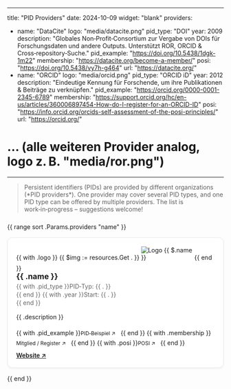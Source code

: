 <!-- PID‑Provider Karten – Logos aus assets/media =======================================
     Variante, die Logos direkt aus dem Hugo‑`assets/`‑Ordner lädt.  
     Vorteil: keine Duplikate in `static/` nötig; Hugo kann die Bilder – falls
     gewünscht – noch optimieren.  
     Hinweis:  .logo enthält nun den Pfad relativ zu assets/, z. B. `media/datacite.png`.
     Im Template wird `resources.Get` verwendet, um `RelPermalink` zu erzeugen. -->

---
title: "PID Providers"
date: 2024-10-09
widget: "blank"
providers:
  - name: "DataCite"
    logo: "media/datacite.png"
    pid_type: "DOI"
    year: 2009
    description: "Globales Non‑Profit‑Consortium zur Vergabe von DOIs für Forschungsdaten und andere Outputs. Unterstützt ROR, ORCID & Cross‑repository‑Suche."
    pid_example: "https://doi.org/10.5438/1dgk-1m22"
    membership: "https://datacite.org/become-a-member/"
    posi: "https://doi.org/10.5438/vy7h-g464"
    url: "https://datacite.org/"
  - name: "ORCID"
    logo: "media/orcid.png"
    pid_type: "ORCID iD"
    year: 2012
    description: "Eindeutige Kennung für Forschende, um ihre Publikationen & Beiträge zu verknüpfen."
    pid_example: "https://orcid.org/0000-0001-2345-6789"
    membership: "https://support.orcid.org/hc/en-us/articles/360006897454-How-do-I-register-for-an-ORCID-ID"
    posi: "https://info.orcid.org/orcids-self-assessment-of-the-posi-principles/"
    url: "https://orcid.org/"
  # … (alle weiteren Provider analog, logo z. B. "media/ror.png")
---

> Persistent identifiers (PIDs) are provided by different organizations (\*PID providers\*). One provider may cover several PID types, and one PID type can be offered by multiple providers. The list is work‑in‑progress – suggestions welcome!

<style>
.providers{display:grid;grid-template-columns:repeat(auto-fit,minmax(280px,1fr));gap:1rem;margin-block:1.5rem;list-style:none;padding:0}
.provider-card{background:var(--card-bg,#fff);border:1px solid #e5e7eb;border-radius:.75rem;padding:1.25rem;box-shadow:0 2px 4px rgb(0 0 0 / 5%);transition:transform .15s,box-shadow .15s}
.provider-card:hover{transform:translateY(-2px);box-shadow:0 4px 10px rgb(0 0 0 / 8%)}
.provider-logo{max-width:120px;height:auto;margin-bottom:.5rem;object-fit:contain}
.provider-card h3{margin:0 0 .25rem;font-size:1.125rem}
.provider-meta{font-size:.875rem;color:#666;margin-bottom:.5rem;line-height:1.35}
.provider-links a{display:inline-block;font-size:.75rem;margin-right:.75rem;margin-top:.5rem;text-decoration:none}
.provider-links a:hover{text-decoration:underline}
</style>

<ul class="providers">
  {{ range sort .Params.providers "name" }}
    <li class="provider-card">
      {{ with .logo }}
        {{ $img := resources.Get . }}
        <img class="provider-logo" src="{{ $img.RelPermalink }}" alt="Logo {{ $.name }}" loading="lazy" decoding="async">
      {{ end }}
      <h3>{{ .name }}</h3>
      <div class="provider-meta">
        {{ with .pid_type }}PID‑Typ: {{ . }}<br>{{ end }}
        {{ with .year }}Start: {{ . }}<br>{{ end }}
      </div>
      <p>{{ .description }}</p>
      <div class="provider-links">
        {{ with .pid_example }}<a href="{{ . }}" target="_blank" rel="noopener">PID‑Beispiel ↗</a>{{ end }}
        {{ with .membership }}<a href="{{ . }}" target="_blank" rel="noopener">Mitglied / Register ↗</a>{{ end }}
        {{ with .posi }}<a href="{{ . }}" target="_blank" rel="noopener">POSI ↗</a>{{ end }}
      </div>
      <a href="{{ .url }}" target="_blank" rel="noopener" style="display:inline-block;margin-top:.75rem;font-weight:600">Website ↗</a>
    </li>
  {{ end }}
</ul>

<!-- Tipp: Wenn du Bildoptimierung (WebP) willst, ersetze oberhalb resources.Get
     durch z. B.  {{ $img := (resources.Get .).Fit "240x" }}  und nutze dann
     $img.RelPermalink. -->
